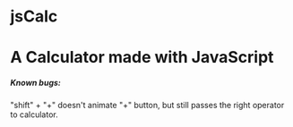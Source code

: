 # jsCalc

<h1>A Calculator made with JavaScript</h1>

<h5>Known bugs: </h5>
"shift" + "+" doesn't animate "+" button, but still passes the right operator to calculator.
